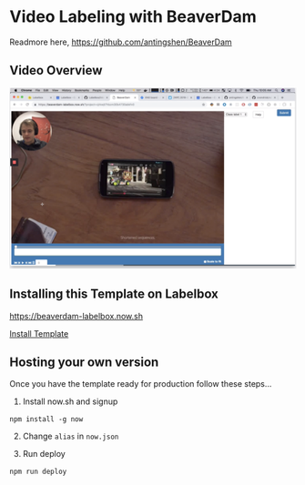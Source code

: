 # Video Labeling with BeaverDam

Readmore here, https://github.com/antingshen/BeaverDam

## Video Overview

[![Video Tutorial](./watchme.png)](https://www.useloom.com/share/5cbb26af49ee4c1ebbbbefe1d3e6f17d)

## Installing this Template on Labelbox

https://beaverdam-labelbox.now.sh

[Install Template](./install.png)

## Hosting your own version

Once you have the template ready for production follow these steps...

1. Install now.sh and signup

```
npm install -g now
```

2. Change `alias` in `now.json`

3. Run deploy

```
npm run deploy
```

